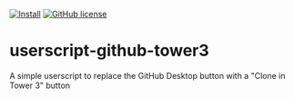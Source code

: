[![Install](https://img.shields.io/badge/Install-0.1-blueviolet?style=flat-square)](https://github.com/otherguy/userscript-github-tower3/raw/main/GitHub-Tower3-Clone.user.js)
[![GitHub license](https://img.shields.io/github/license/otherguy/userscript-github-tower3?style=flat-square)](https://github.com/otherguy/userscript-github-tower3/blob/main/LICENSE)

# userscript-github-tower3
A simple userscript to replace the GitHub Desktop button with a "Clone in Tower 3" button
